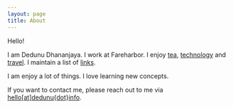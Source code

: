 ```yaml
---
layout: page
title: About
---
```


Hello!

I am Dedunu Dhananjaya. I work at Fareharbor. I enjoy [tea](https://tea.dedunu.info), [technology](https://tech.dedunu.info) and [travel](http://travel.dedunu.info). I maintain a list of [links](https://tech.dedunu.info/links/).

I am enjoy a lot of things. I love learning new concepts.


If you want to contact me, please reach out to me via [hello\[at\]dedunu\{dot\}info](mailto:hello@dedunu.info).
